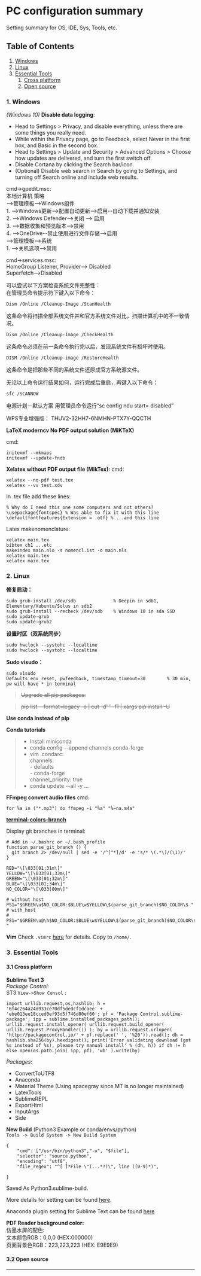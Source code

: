 # PC configuration summary
Setting summary for OS, IDE, Sys, Tools, etc.

## Table of Contents
1. [Windows](#Windows)
2. [Linux](#Linux)
3. [Essential Tools](#Essential-Tools)
	1. [Cross platform](#Cross-platform)
	2. [Open source](#Open-source)



<a name="Windows"></a>
### 1. Windows
*(Windows 10)*
**Disable data logging**:		
- Head to Settings > Privacy, and disable everything, unless there are some things you really need.
- While within the Privacy page, go to Feedback, select Never in the first box, and Basic in the second box.
- Head to Settings > Update and Security > Advanced Options > Choose how updates are delivered, and turn the first switch off.
- Disable Cortana by clicking the Search bar/icon.
- (Optional) Disable web search in Search by going to Settings, and turning off Search online and include web results.

cmd->gpedit.msc:	        
本地计算机 策略        
-->管理模板-->Windows组件         
       1.  -->Windows更新-->配置自动更新-->启用--自动下载并通知安装        
       2.  -->Windows Defender-->关闭 --> 启用        
       3.  -->数据收集和预览版本-->禁用       
       4.  -->OneDrive--禁止使用进行文件存储-->启用            
-->管理模板-->系统        
       1. -->关机选项-->禁用      
       
       
cmd->services.msc:      
HomeGroup Listener, Provider--> Disabled       
Superfetch-->Disabled       

可以尝试以下方案检查系统文件完整性：		
在管理员命令提示符下键入以下命令：
 
	Dism /Online /Cleanup-Image /ScanHealth
 
这条命令将扫描全部系统文件并和官方系统文件对比，扫描计算机中的不一致情况。
 
	Dism /Online /Cleanup-Image /CheckHealth
 
这条命令必须在前一条命令执行完以后，发现系统文件有损坏时使用。
 
	DISM /Online /Cleanup-image /RestoreHealth
 
这条命令是把那些不同的系统文件还原成官方系统源文件。
 
无论以上命令运行结果如何，运行完成后重启，再键入以下命令：
 
	sfc /SCANNOW

电源计划－默认方案
用管理员命令运行“sc config ndu start= disabled”

WPS专业增强版：
THUV2-32HH7-6NMHN-PTX7Y-QQCTH

**LaTeX moderncv No PDF output solution (MiKTeX)**

cmd:
    
    initexmf --mkmaps  
    initexmf --update-fndb  
     

**Xelatex without PDF output file (MikTex):**
cmd:

	xelatex --no-pdf test.tex
	xelatex --vv test.xdv

In .tex file add these lines:

	% Why do I need this one some computers and not others?
	\usepackage{fontspec} % Was able to fix it with this line
	\defaultfontfeatures{Extension = .otf} % ...and this line

Latex makenomenclature:
	
	xelatex main.tex
	bibtex ch1 ...etc
	makeindex main.nlo -s nomencl.ist -o main.nls
	xelatex main.tex
	xelatex main.tex


<a name="Linux"></a>
### 2. Linux
**修复启动：**		

	sudo grub-install /dev/sdb				% Deepin in sdb1, Elementary/Xubuntu/Solus in sdb2
	sudo grub-install --recheck /dev/sdb	% Windows 10 in sda SSD	
	sudo update-grub		
	sudo update-grub2		


**设置时区（双系统同步）**

	sudo hwclock --systohc --localtime
	sudo hwclock --systohc --localtime


**Sudo visudo：**		

	sudo visudo
	Defaults env_reset, pwfeedback, timestamp_timeout=30		% 30 min, pw will have * in terminal
	

>~~Upgrade all pip packages:~~      

>~~pip list --format=legacy -o | cut -d' ' -f1 | xargs pip install -U~~
	   
**Use conda instead of pip**

**Conda tutorials**
>  - Install miniconda
>  - conda config --append channels conda-forge    
>  - vim .condarc:    
  		channels:    
			- defaults    
		  	- conda-forge    
		channel_priority: true
>  - conda update --all -y
  ...

**FFmpeg convert audio files**
cmd:

	for %a in ("*.mp3") do ffmpeg -i "%a" "%~na.m4a" 



**[terminal-colors-branch](https://gist.github.com/danielalvarenga/2df8cabbd6f3041c2378)**

Display git branches in terminal:
```
# Add in ~/.bashrc or ~/.bash_profile
function parse_git_branch () {
  git branch 2> /dev/null | sed -e '/^[^*]/d' -e 's/* \(.*\)/(\1)/'
}
 
RED="\[\033[01;31m\]"
YELLOW="\[\033[01;33m\]"
GREEN="\[\033[01;32m\]"
BLUE="\[\033[01;34m\]"
NO_COLOR="\[\033[00m\]"

# without host
PS1="$GREEN\u$NO_COLOR:$BLUE\w$YELLOW\$(parse_git_branch)$NO_COLOR\$ "
# with host
# PS1="$GREEN\u@\h$NO_COLOR:$BLUE\w$YELLOW\$(parse_git_branch)$NO_COLOR\$ "
```

**Vim**
Check `.vimrc` [here](https://github.com/Crescent-Saturn/Setting_Summary/blob/dev/.vimrc) for details. Copy to `/home/`.

<a name="Essential-Tools"></a>
### 3. Essential Tools

<a name="Cross-platform"></a>
#### 3.1 Cross platform
**Sublime Text 3**  
*Package Control*:    
ST3 `View->Show Consol` :       


	import urllib.request,os,hashlib; h = '6f4c264a24d933ce70df5dedcf1dcaee' + 'ebe013ee18cced0ef93d5f746d80ef60'; pf = 'Package Control.sublime-package'; ipp = sublime.installed_packages_path(); urllib.request.install_opener( urllib.request.build_opener( urllib.request.ProxyHandler()) ); by = urllib.request.urlopen( 'http://packagecontrol.io/' + pf.replace(' ', '%20')).read(); dh = hashlib.sha256(by).hexdigest(); print('Error validating download (got %s instead of %s), please try manual install' % (dh, h)) if dh != h else open(os.path.join( ipp, pf), 'wb' ).write(by)



*Packages*:		
- ConvertToUTF8
- Anaconda
- Material Theme (Using spacegray since MT is no longer maintained)
- LatexTools
- SublimeREPL
- ExportHtml
- InputArgs    
- Side

**New Build** (Python3 Example or conda/envs/python)	        
`Tools -> Build System -> New Build System`

    {       
        "cmd": ["/usr/bin/python3","-u", "$file"], 
        "selector": "source.python", 
        "encoding": "utf8",
        "file_regex": "^[ ]*File \"(...*?)\", line ([0-9]*)",

    }
    
Saved As Python3.sublime-build.    

More details for setting can be found [here](https://github.com/Crescent-Saturn/Setting_Summary/blob/dev/Preferences.sublime-settings).    

Anaconda plugin setting for Sublime Text can be found [here](https://github.com/Crescent-Saturn/Setting_Summary/blob/dev/Anaconda.sublime-settings)



**PDF Reader background color:**    
仿墨水屏的配色:    
文本颜色RGB：0,0,0    (HEX:000000)    
页面背景色RGB：223,223,223 (HEX: E9E9E9)   

<a name="Open-source"></a>
#### 3.2 Open source






---





